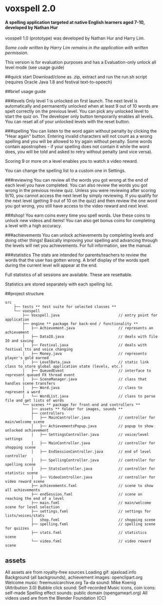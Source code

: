 # voxspell 2.0
#### A spelling application targeted at native English learners aged 7-10, developed by Nathan Hur
voxspell 1.0 (prototype) was developed by Nathan Hur and Harry Lim.

*Some code written by Harry Lim remains in the application with written permission.*

This version is for evaluation purposes and has a Evaluation-only unlock all level mode (see usage guide)


##quick start
Download/clone as .zip, extract and run the run.sh script
(requires Oracle Java 1.8 and festival text-to-speech)

##brief usage guide

###levels
Only level 1 is unlocked on first launch. The next level is automatically and permanently unlocked when
at least 9 out of 10 words are spelt correctly on the previous level. You can pick any unlocked level
to start the quiz on. The developer only button temporarily enables all levels. You can reset all
of your unlocked levels with the reset button.

###spelling
You can listen to the word again without penalty by clicking the "Hear again" button. Entering invalid
characters will not count as a wrong spelling and you will be allowed to try again without penalty.
Some words contain apostrophes - if your spelling does not contain it while the word does, you will
be told and asked to retry without penalty (and vice versa).

Scoring 9 or more on a level enables you to watch a video reward.

You can change the spelling list to a custom one in Settings.

###reviewing
You can review all the words you got wrong at the end of each level you have completed. You can also review
the words you got wrong in the previous review quiz. Unless you were reviewing after scoring 9/10, you cannot
access the next level by simply reviewing.
If you qualify for the next level (getting 9 out of 10 on the quiz) and then review the one word you got wrong,
you still have access to the video reward and next level.

###shop!
You earn coins every time you spell words. Use these coins to unlock new videos and items! You can also get bonus
coins for completing a level with a high accuracy.

###achievements
You can unlock achievements by completing levels and doing other things! Basically improving your spelling and
advancing through the levels will net you achievements. For full information, see the manual.

###statistics
The stats are intended for parents/teachers to review the words that the user has gotten wrong. A brief
display of the words spelt during the current level will appear at the end. 

Full statistics of all sessions are available. These are resettable.

Statistics are stored separately with each spelling list.

##project structure

```
src
    ├── tests ** test suite for selected classes **
    └── voxspell
        ├── Voxspell.java                           // entry point for application
        ├── engine ** package for back-end / functionality **
        │   ├── Achievement.java                    // represents an achievement
        │   ├── DataIO.java                         // deals with file IO and saving
        │   ├── Festival.java                       // deals with festival tts and voice changing
        │   ├── Money.java                          // represents player's gold earned
        │   ├── LevelData.java                      // static link class to store global application state (levels, etc.)
        │   ├── QueuedEvent                         // interface to represent queued FX thread event
        │   ├── SceneManager.java                   // class that handles scene transfers
        │   ├── Word.java                           // class to represent a word
        │   └── WordList.java                       // class to parse file and get lists of words
        └── scenes ** package for front-end and controllers **
            ├── assets ** folder for images, sounds **
            ├── controllers
            │   ├── MainController.java             // controller for main/welcome scene
            │   ├── AchievementsPopup.java          // popup to show unlocked achievement
            │   ├── SettingsController.java         // voice/level settings
            │   ├── MainController.java             // controller for shopping scene
            │   ├── EndSessionController.java       // end of level controller
            │   ├── SpellingController.java         // controller for spelling scene
            │   ├── StatsController.java            // controller for statistic scene
            │   ├── VideoController.java            // controller for video reward scene
            ├── achievements.fxml                   // scene to show all achievements
            ├── endSession.fxml                     // scene on reaching the end of a level
            ├── main.fxml                           // main/welcome scene for level selection
            ├── settings.fxml                       // settings for lists/voices/stats
            │   shop.fxml                           // shopping scene
            ├── spelling.fxml                       // spelling scene for quizzes
            ├── stats.fxml                          // statistics scene
            └── video.fxml                          // video reward scene
```

## assets
All assets are from royalty-free sources
Loading gif: ajaxload.info
Background (all backgrounds), achievement images: openclipart.org
Welcome music: freemusicarchive.org
Ta-da sound: Mike Koenig (Attribution 3.0)
Bubble click sound: Self-recorded
Music icons, coin icons: self-made
Spelling effect sounds: public domain (opengameart.org)
All videos used are from the Blender Foundation (CC)
